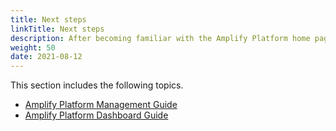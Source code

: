 ```yaml
---
title: Next steps
linkTitle: Next steps
description: After becoming familiar with the Amplify Platform home page and navigation, proceed to the Platform Management and Dashboard guides.
weight: 50
date: 2021-08-12
---
```


This section includes the following topics.

* [Amplify Platform Management Guide](/docs/management_guide/)
* [Amplify Platform Dashboard Guide](/docs/dashboard_guide/)
